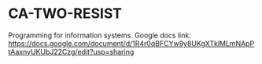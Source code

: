 # CA-TWO-RESIST

Programming for information systems.
Google docs link: https://docs.google.com/document/d/1R4r0qBFCYw9y8UKgXTklMLmNApPtAaxnyUKUbJ22Czg/edit?usp=sharing

